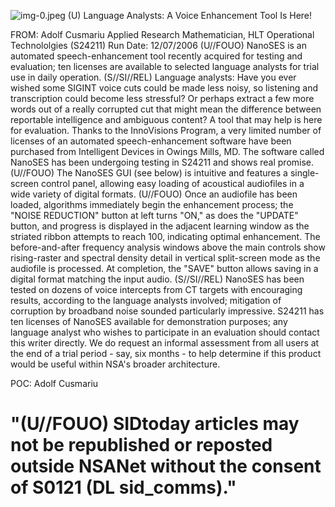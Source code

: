 ![img-0.jpeg](img-0.jpeg)
(U) Language Analysts: A Voice Enhancement Tool Is Here!

FROM: Adolf Cusmariu
Applied Research Mathematician, HLT Operational Technololgies (S24211) Run Date: 12/07/2006
(U//FOUO) NanoSES is an automated speech-enhancement tool recently acquired for testing and evaluation; ten licenses are available to selected language analysts for trial use in daily operation.
(S//SI//REL) Language analysts: Have you ever wished some SIGINT voice cuts could be made less noisy, so listening and transcription could become less stressful? Or perhaps extract a few more words out of a really corrupted cut that might mean the difference between reportable intelligence and ambiguous content? A tool that may help is here for evaluation. Thanks to the InnoVisions Program, a very limited number of licenses of an automated speech-enhancement software have been purchased from Intelligent Devices in Owings Mills, MD. The software called NanoSES has been undergoing testing in S24211 and shows real promise.
(U//FOUO) The NanoSES GUI (see below) is intuitive and features a single-screen control panel, allowing easy loading of acoustical audiofiles in a wide variety of digital formats.
(U//FOUO) Once an audiofile has been loaded, algorithms immediately begin the enhancement process; the "NOISE REDUCTION" button at left turns "ON," as does the "UPDATE" button, and progress is displayed in the adjacent learning window as the striated ribbon attempts to reach 100, indicating optimal enhancement. The before-and-after frequency analysis windows above the main controls show rising-raster and spectral density detail in vertical split-screen mode as the audiofile is processed. At completion, the "SAVE" button allows saving in a digital format matching the input audio.
(S//SI//REL) NanoSES has been tested on dozens of voice intercepts from CT targets with encouraging results, according to the language analysts involved; mitigation of corruption by broadband noise sounded particularly impressive. S24211 has ten licenses of NanoSES available for demonstration purposes; any language analyst who wishes to participate in an evaluation should contact this writer directly. We do request an informal assessment from all users at the end of a trial period - say, six months - to help determine if this product would be useful within NSA's broader architecture.

POC: Adolf Cusmariu

# "(U//FOUO) SIDtoday articles may not be republished or reposted outside NSANet without the consent of S0121 (DL sid_comms)."
